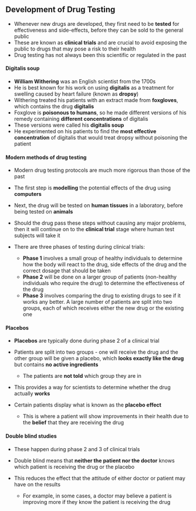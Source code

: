 ## Development of Drug Testing

* Whenever new drugs are developed, they first need to be **tested** for effectiveness and side-effects, before they can be sold to the general public
* These are known as **clinical trials** and are crucial to avoid exposing the public to drugs that may pose a risk to their health
* Drug testing has not always been this scientific or regulated in the past

#### Digitalis soup

* **William Withering** was an English scientist from the 1700s
* He is best known for his work on using **digitalis** as a treatment for swelling caused by heart failure (known as **dropsy**)
* Withering treated his patients with an extract made from **foxgloves**, which contains the drug **digitalis**
* Foxglove is **poisonous to humans**, so he made different versions of his remedy containing **different concentrations** of digitalis
* These versions were called his **digitalis soup**
* He experimented on his patients to find the **most effective concentration** of digitalis that would treat dropsy without poisoning the patient

#### Modern methods of drug testing

* Modern drug testing protocols are much more rigorous than those of the past
* The first step is **modelling** the potential effects of the drug using **computers**
* Next, the drug will be tested on **human tissues** in a laboratory, before being tested on **animals**
* Should the drug pass these steps without causing any major problems, then it will continue on to the **clinical trial** stage where human test subjects will take it
* There are three phases of testing during clinical trials:

  + **Phase 1** involves a small group of healthy individuals to determine how the body will react to the drug, side effects of the drug and the correct dosage that should be taken
  + **Phase 2** will be done on a larger group of patients (non-healthy individuals who require the drug) to determine the effectiveness of the drug
  + **Phase 3** involves comparing the drug to existing drugs to see if it works any better. A large number of patients are split into two groups, each of which receives either the new drug or the existing one

#### Placebos

* **Placebos** are typically done during phase 2 of a clinical trial
* Patients are split into two groups - one will receive the drug and the other group will be given a placebo, which **looks exactly like the drug** but contains **no active ingredients**

  + The patients are **not told** which group they are in
* This provides a way for scientists to determine whether the drug actually **works**
* Certain patients display what is known as the **placebo effect**

  + This is where a patient will show improvements in their health due to the **belief** that they are receiving the drug

#### Double blind studies

* These happen during phase 2 and 3 of clinical trials
* Double blind means that **neither the patient nor the doctor** knows which patient is receiving the drug or the placebo
* This reduces the effect that the attitude of either doctor or patient may have on the results

  + For example, in some cases, a doctor may believe a patient is improving more if they know the patient is receiving the drug